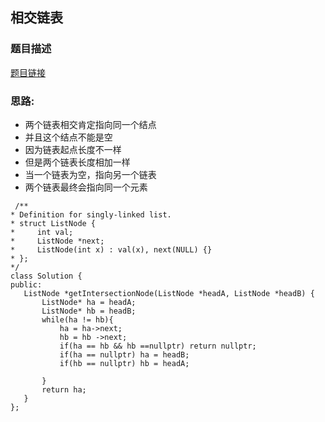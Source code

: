 ## 相交链表

### 题目描述

[题目链接](https://leetcode.cn/problems/intersection-of-two-linked-lists/)

### 思路:
  - 两个链表相交肯定指向同一个结点
  - 并且这个结点不能是空
  - 因为链表起点长度不一样
  - 但是两个链表长度相加一样
  - 当一个链表为空，指向另一个链表
  - 两个链表最终会指向同一个元素
 ```
  /**
 * Definition for singly-linked list.
 * struct ListNode {
 *     int val;
 *     ListNode *next;
 *     ListNode(int x) : val(x), next(NULL) {}
 * };
 */
class Solution {
public:
    ListNode *getIntersectionNode(ListNode *headA, ListNode *headB) {
        ListNode* ha = headA;
        ListNode* hb = headB;
        while(ha != hb){
            ha = ha->next;
            hb = hb ->next;
            if(ha == hb && hb ==nullptr) return nullptr; 
            if(ha == nullptr) ha = headB;
            if(hb == nullptr) hb = headA;
            
        }
        return ha;
    }
};
 ```
